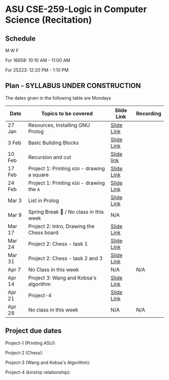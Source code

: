 # ASU CSE-259-Logic in Computer Science (Recitation)

## Schedule
M W F 

For 16658: 10:10 AM - 11:00 AM

For 25223: 12:20 PM - 1:10 PM


## Plan - SYLLABUS UNDER CONSTRUCTION
The dates given in the following table are Mondays

|Date|Topics to be covered|Slide Link|Recording|
|----|--------------------|----------|---------|
|27 Jan|Resources, Installing GNU Prolog|[Slide Link](./Recitation-1/CSE%20259%20-%20R1%20-%20Resources_and_GNU_Prolog_Installation.pdf)||
|3 Feb|Basic Building Blocks|[Slide Link](./Recitation-2/CSE%20259%20-%20R2%20-%20Basic-Building-Blocks.pdf)||
|10 Feb|Recursion and cut|[Slide link](./Recitation-3/CSE%20259%20-%20R3%20-%20Recursion-and-Cut.pdf)||
|17 Feb|Project 1: Printing `ASU` - drawing a square|[Slide Link](./Recitation-4/CSE%20259%20-%20R4%20-%20Project-1-Part-1.pdf)||
|24 Feb|Project 1: Printing `ASU` - drawing the `A`|[Slide Link](./Recitation-5/CSE%20259%20-%20R5%20-%20Project-1-Part-2.pdf)||
|Mar 3|List in Prolog|[Slide Link](./Recitation-6/CSE%20259%20-%20R6%20-%20List-in-Prolog.pdf)||
|Mar 9|Spring Break 🌴 / No class in this week|N/A||
|Mar 17|Project 2: Intro, Drawing the Chess board|[Slide Link](./Recitation-7/CSE%20259%20-%20R7%20-%20Project-2-Part-1.pdf)||
|Mar 24|Project 2: Chess - task 1|[Slide Link](./Recitation-8/CSE%20259%20-%20R8%20-%20Project-2-Part-2.pdf)||
|Mar 31|Project 2: Chess - task 2 and 3|[Slide Link](./Recitation-9/CSE%20259%20-%20R9%20-%20Project-2-Part-3.pdf)||
|Apr 7|No Class in this week|N/A|N/A|
|Apr 14|Project 3: Wang and Kobsa's algorithm|[Slide Link]()||
|Apr 21|Project-4|[Slide Link]()||
|Apr 28|No class in this week|N/A|N/A|


## Project due dates
Project-1 (Printing ASU):  

Project-2 (Chess): 

Project-3 (Wang and Kobsa's Algorithm):

Project-4 (kinship relationship):
